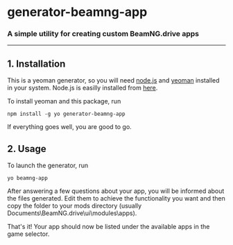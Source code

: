 # generator-beamng-app
### A simple utility for creating custom BeamNG.drive apps
-------

## 1. Installation
This is a yeoman generator, so you will need [node.js](https://nodejs.org/en/) and [yeoman](http://yeoman.io/) installed in your system.
Node.js is easilly installed from [here](https://nodejs.org/en/).

To install yeoman and this package, run
```
npm install -g yo generator-beamng-app
```
If everything goes well, you are good to go.

## 2. Usage
To launch the generator, run
```
yo beamng-app
```
After answering a few questions about your app, you will be informed about the files generated.
Edit them to achieve the functionality you want and then copy the folder to your mods directory
(usually Documents\BeamNG.drive\ui\modules\apps).

That's it! Your app should now be listed under the available apps in the game selector.
